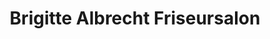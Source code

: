 ---
title: "Brigitte Albrecht Friseursalon"
url: /greifswald/brigitte-albrecht-friseursalon/
shop: Friseur
---